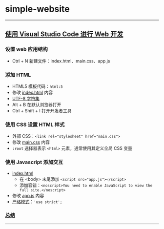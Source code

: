 # simple-website

---
## [使用 Visual Studio Code 进行 Web 开发](https://learn.microsoft.com/zh-cn/training/modules/get-started-with-web-development/)
### 设置 web 应用结构
- Ctrl + N 新建文件：index.html、main.css、app.js
### 添加 HTML
- HTML5 模板代码：`html:5`
- 修改 [index.html](index.html) 内容
- [UTF-8 字符集](https://webhint.io/docs/user-guide/hints/hint-meta-charset-utf-8/)
- Alt + B 在默认浏览器打开
- Ctrl + Shift + I 打开开发者工具
### 使用 CSS 设置 HTML 样式
- 外部 CSS：`<link rel="stylesheet" href="main.css">`
- 修改 [main.css](main.css) 内容
- `:root` 选择器表示 `<html>` 元素，通常使用其定义全局 CSS 变量
### 使用 Javascript 添加交互
- [index.html](index.html)
    - 在 \<body> 末尾添加 `<script src="app.js"></script>`
    - 添加容错：`<noscript>You need to enable JavaScript to view the full site.</noscript>`
- 修改 [app.js](app.js) 内容
- [严格模式](https://developer.mozilla.org/zh-CN/docs/Web/JavaScript/Reference/Strict_mode)：`'use strict';`
### [总结](https://learn.microsoft.com/zh-cn/training/modules/get-started-with-web-development/7-summary)

---
